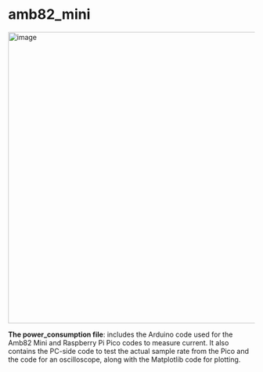 # amb82_mini
<img width="594" alt="image" src="https://github.com/user-attachments/assets/5dd9cb59-3e96-47dd-948d-320c6cfdf38c" />

**The power_consumption file**: includes the Arduino code used for the Amb82 Mini and Raspberry Pi Pico codes to measure current. It also contains the PC-side code to test the actual sample rate from the Pico and the code for an oscilloscope, along with the Matplotlib code for plotting.
